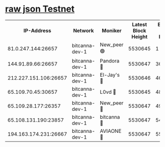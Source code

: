 [raw json Testnet](https://rpc-check.bcat.stavr.tech/bcat/rpc-bcat-result.json)
=


<table><tr><th>IP-Address</th><th>Network</th><th>Moniker</th><th>Latest Block Height</th><th>Earliest Block Height</th><th>Catching Up</th><th>Tx Index</th><th>Voting Power</th><th>Scan Time</th></tr><tr><td>81.0.247.144:26657</td><td>bitcanna-dev-1</td><td>New_peer 🟢</td><td>5530645</td><td>1</td><td>False</td><td>on</td><td>0</td><td>2023-12-16T07:30:32.033145014UTC</td></tr><tr><td>144.91.89.66:26657</td><td>bitcanna-dev-1</td><td>Pandora 🔴</td><td>5530647</td><td>3675711</td><td>False</td><td>on</td><td>2096387</td><td>2023-12-16T07:30:41.808755591UTC</td></tr><tr><td>212.227.151.106:26657</td><td>bitcanna-dev-1</td><td>El-Jay's 🔴</td><td>5530646</td><td>4670391</td><td>False</td><td>on</td><td>2218164</td><td>2023-12-16T07:30:38.759114186UTC</td></tr><tr><td>65.109.70.45:30657</td><td>bitcanna-dev-1</td><td>L0vd 🔴</td><td>5530645</td><td>4828155</td><td>False</td><td>on</td><td>7920</td><td>2023-12-16T07:30:32.392287314UTC</td></tr><tr><td>65.109.28.177:26357</td><td>bitcanna-dev-1</td><td>New_peer 🔴</td><td>5530647</td><td>4952911</td><td>False</td><td>on</td><td>2237067</td><td>2023-12-16T07:30:39.104569379UTC</td></tr><tr><td>65.108.131.190:23857</td><td>bitcanna-dev-1</td><td>bitcanna 🔴</td><td>5530647</td><td>5430647</td><td>False</td><td>off</td><td>82368</td><td>2023-12-16T07:30:39.504540104UTC</td></tr><tr><td>194.163.174.231:26667</td><td>bitcanna-dev-1</td><td>AVIAONE 🔴</td><td>5530647</td><td>5525311</td><td>False</td><td>on</td><td>1949865</td><td>2023-12-16T07:30:44.215980302UTC</td></tr></table>